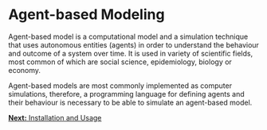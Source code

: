 # Agent-based Modeling

Agent-based model is a computational model and a simulation technique that uses autonomous entities (agents) in order to understand the behaviour and outcome of a system over time. It is used in variety of scientific fields, most common of which are social science, epidemiology, biology or economy.

Agent-based models are most commonly implemented as computer simulations, therefore, a programming language for defining agents and their behaviour is necessary to be able to simulate an agent-based model.

[**Next:** Installation and Usage](/documentation/introduction/installation-and-usage)